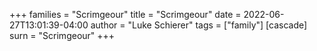 +++
families = "Scrimgeour"
title = "Scrimgeour"
date = 2022-06-27T13:01:39-04:00
author = "Luke Schierer"
tags = ["family"]
[cascade]
  surn = "Scrimgeour"
+++

